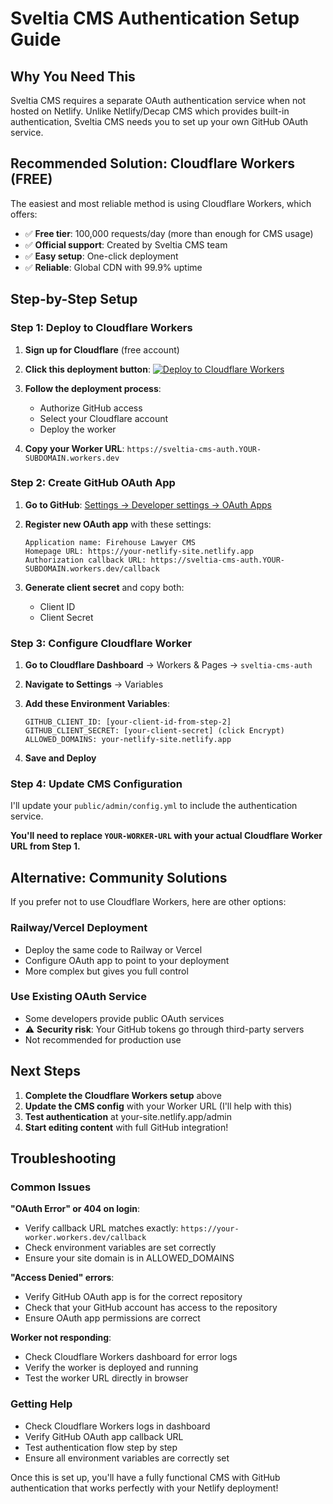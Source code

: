 # Sveltia CMS Authentication Setup Guide

## Why You Need This

Sveltia CMS requires a separate OAuth authentication service when not hosted on Netlify. Unlike Netlify/Decap CMS which provides built-in authentication, Sveltia CMS needs you to set up your own GitHub OAuth service.

## Recommended Solution: Cloudflare Workers (FREE)

The easiest and most reliable method is using Cloudflare Workers, which offers:
- ✅ **Free tier**: 100,000 requests/day (more than enough for CMS usage)
- ✅ **Official support**: Created by Sveltia CMS team
- ✅ **Easy setup**: One-click deployment
- ✅ **Reliable**: Global CDN with 99.9% uptime

## Step-by-Step Setup

### Step 1: Deploy to Cloudflare Workers

1. **Sign up for Cloudflare** (free account)
2. **Click this deployment button**: 
   [![Deploy to Cloudflare Workers](https://deploy.workers.cloudflare.com/button)](https://deploy.workers.cloudflare.com/?url=https://github.com/sveltia/sveltia-cms-auth)

3. **Follow the deployment process**:
   - Authorize GitHub access
   - Select your Cloudflare account
   - Deploy the worker

4. **Copy your Worker URL**: `https://sveltia-cms-auth.YOUR-SUBDOMAIN.workers.dev`

### Step 2: Create GitHub OAuth App

1. **Go to GitHub**: [Settings → Developer settings → OAuth Apps](https://github.com/settings/applications/new)

2. **Register new OAuth app** with these settings:
   ```
   Application name: Firehouse Lawyer CMS
   Homepage URL: https://your-netlify-site.netlify.app
   Authorization callback URL: https://sveltia-cms-auth.YOUR-SUBDOMAIN.workers.dev/callback
   ```

3. **Generate client secret** and copy both:
   - Client ID
   - Client Secret

### Step 3: Configure Cloudflare Worker

1. **Go to Cloudflare Dashboard** → Workers & Pages → `sveltia-cms-auth`

2. **Navigate to Settings** → Variables

3. **Add these Environment Variables**:
   ```
   GITHUB_CLIENT_ID: [your-client-id-from-step-2]
   GITHUB_CLIENT_SECRET: [your-client-secret] (click Encrypt)
   ALLOWED_DOMAINS: your-netlify-site.netlify.app
   ```

4. **Save and Deploy**

### Step 4: Update CMS Configuration

I'll update your `public/admin/config.yml` to include the authentication service.

**You'll need to replace `YOUR-WORKER-URL` with your actual Cloudflare Worker URL from Step 1.**

## Alternative: Community Solutions

If you prefer not to use Cloudflare Workers, here are other options:

### Railway/Vercel Deployment
- Deploy the same code to Railway or Vercel
- Configure OAuth app to point to your deployment
- More complex but gives you full control

### Use Existing OAuth Service
- Some developers provide public OAuth services
- ⚠️ **Security risk**: Your GitHub tokens go through third-party servers
- Not recommended for production use

## Next Steps

1. **Complete the Cloudflare Workers setup** above
2. **Update the CMS config** with your Worker URL (I'll help with this)
3. **Test authentication** at your-site.netlify.app/admin
4. **Start editing content** with full GitHub integration!

## Troubleshooting

### Common Issues

**"OAuth Error" or 404 on login**:
- Verify callback URL matches exactly: `https://your-worker.workers.dev/callback`
- Check environment variables are set correctly
- Ensure your site domain is in ALLOWED_DOMAINS

**"Access Denied" errors**:
- Verify GitHub OAuth app is for the correct repository
- Check that your GitHub account has access to the repository
- Ensure OAuth app permissions are correct

**Worker not responding**:
- Check Cloudflare Workers dashboard for error logs
- Verify the worker is deployed and running
- Test the worker URL directly in browser

### Getting Help

- Check Cloudflare Workers logs in dashboard
- Verify GitHub OAuth app callback URL
- Test authentication flow step by step
- Ensure all environment variables are correctly set

Once this is set up, you'll have a fully functional CMS with GitHub authentication that works perfectly with your Netlify deployment!